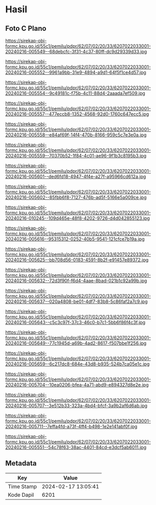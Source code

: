 # Hasil

## Foto C Plano

https://sirekap-obj-formc.kpu.go.id/55c1/pemilu/pdpr/62/07/02/20/33/6207022033001-20240216-005549--68debcfc-3f31-4c37-80ff-dc9d29339d33.jpg

https://sirekap-obj-formc.kpu.go.id/55c1/pemilu/pdpr/62/07/02/20/33/6207022033001-20240216-005552--9961a9bb-31e9-4894-a9d1-64f5f1ce4d57.jpg

https://sirekap-obj-formc.kpu.go.id/55c1/pemilu/pdpr/62/07/02/20/33/6207022033001-20240216-005554--9c49181c-f75b-4c11-88d4-2aaada7ef509.jpg

https://sirekap-obj-formc.kpu.go.id/55c1/pemilu/pdpr/62/07/02/20/33/6207022033001-20240216-005557--477eccb8-1352-4568-92d0-1760c647ecc5.jpg

https://sirekap-obj-formc.kpu.go.id/55c1/pemilu/pdpr/62/07/02/20/33/6207022033001-20240216-005558--e84af69f-14f4-470b-8166-959c5c7e3e0a.jpg

https://sirekap-obj-formc.kpu.go.id/55c1/pemilu/pdpr/62/07/02/20/33/6207022033001-20240216-005559--70370b52-1f84-4c01-ae96-9f1b3c8195b3.jpg

https://sirekap-obj-formc.kpu.go.id/55c1/pemilu/pdpr/62/07/02/20/33/6207022033001-20240216-005601--ded6fd18-4947-4f4e-a27f-a95966cd612a.jpg

https://sirekap-obj-formc.kpu.go.id/55c1/pemilu/pdpr/62/07/02/20/33/6207022033001-20240216-005602--85fbb6f8-7127-476b-ad5f-5166e5a009ce.jpg

https://sirekap-obj-formc.kpu.go.id/55c1/pemilu/pdpr/62/07/02/20/33/6207022033001-20240216-010245--109d465e-48f8-4202-9726-d4d042855123.jpg

https://sirekap-obj-formc.kpu.go.id/55c1/pemilu/pdpr/62/07/02/20/33/6207022033001-20240216-005616--95315312-0252-40b5-9541-121cfce7b19a.jpg

https://sirekap-obj-formc.kpu.go.id/55c1/pemilu/pdpr/62/07/02/20/33/6207022033001-20240216-005625--bb708d56-0183-4591-8b2f-e91457e89372.jpg

https://sirekap-obj-formc.kpu.go.id/55c1/pemilu/pdpr/62/07/02/20/33/6207022033001-20240216-005632--72d3f90f-f6d4-4aae-8bad-021b1c92a99b.jpg

https://sirekap-obj-formc.kpu.go.id/55c1/pemilu/pdpr/62/07/02/20/33/6207022033001-20240216-005637--020a4808-be01-4df7-83b8-5c86faf2a7c9.jpg

https://sirekap-obj-formc.kpu.go.id/55c1/pemilu/pdpr/62/07/02/20/33/6207022033001-20240216-005643--c5c3c97f-37c3-46c0-b7c1-5bb6f86f4c3f.jpg

https://sirekap-obj-formc.kpu.go.id/55c1/pemilu/pdpr/62/07/02/20/33/6207022033001-20240216-005649--77c1945d-a69b-4ad2-8617-f507bbe1f256.jpg

https://sirekap-obj-formc.kpu.go.id/55c1/pemilu/pdpr/62/07/02/20/33/6207022033001-20240216-005659--6c217dc8-684e-43d8-b935-524b7ca05e1c.jpg

https://sirekap-obj-formc.kpu.go.id/55c1/pemilu/pdpr/62/07/02/20/33/6207022033001-20240216-005704--10ea0206-bfea-4a71-abd9-e894327d8e2e.jpg

https://sirekap-obj-formc.kpu.go.id/55c1/pemilu/pdpr/62/07/02/20/33/6207022033001-20240216-005707--3e512b33-323a-4bd4-bfcf-3a9b2af6d6ab.jpg

https://sirekap-obj-formc.kpu.go.id/55c1/pemilu/pdpr/62/07/02/20/33/6207022033001-20240216-005711--7effa4fd-a73f-4ff4-b498-1e2e141abf0f.jpg

https://sirekap-obj-formc.kpu.go.id/55c1/pemilu/pdpr/62/07/02/20/33/6207022033001-20240216-005551--54c78f63-38ac-4401-84cd-e3dcf5ab6011.jpg


## Metadata

| Key        | Value               |
| ---------- | ------------------- |
| Time Stamp | 2024-02-17 13:05:41 |
| Kode Dapil | 6201                |



